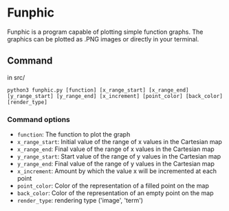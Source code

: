 # Funphic

Funphic is a program capable of plotting simple function graphs. The graphics can be plotted as .PNG images or directly in your terminal.

## Command

in src/

~~~shell
python3 funphic.py [function] [x_range_start] [x_range_end] [y_range_start] [y_range_end] [x_increment] [point_color] [back_color] [render_type]
~~~

### Command options
* `function`: The function to plot the graph
* `x_range_start`: Initial value of the range of x values in the Cartesian map
* `x_range_end`: Final value of the range of x values in the Cartesian map
* `y_range_start`: Start value of the range of y values in the Cartesian map
* `y_range_end`: Final value of the range of y values in the Cartesian map
* `x_increment`: Amount by which the value x will be incremented at each point
* `point_color`: Color of the representation of a filled point on the map
* `back_color`: Color of the representation of an empty point on the map
* `render_type`: rendering type ('image', 'term')